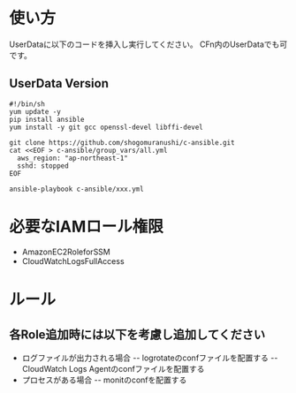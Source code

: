 # 使い方
UserDataに以下のコードを挿入し実行してください。
CFn内のUserDataでも可です。

## UserData Version
    #!/bin/sh
    yum update -y
    pip install ansible
    yum install -y git gcc openssl-devel libffi-devel

    git clone https://github.com/shogomuranushi/c-ansible.git
    cat <<EOF > c-ansible/group_vars/all.yml
      aws_region: "ap-northeast-1"
      sshd: stopped
    EOF
    
    ansible-playbook c-ansible/xxx.yml

# 必要なIAMロール権限
- AmazonEC2RoleforSSM
- CloudWatchLogsFullAccess

# ルール
## 各Role追加時には以下を考慮し追加してください
- ログファイルが出力される場合
-- logrotateのconfファイルを配置する
-- CloudWatch Logs Agentのconfファイルを配置する
- プロセスがある場合
-- monitのconfを配置する

